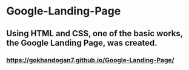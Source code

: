 # Google-Landing-Page
## Using HTML and CSS, one of the basic works, the Google Landing Page, was created.
### https://gokhandogan7.github.io/Google-Landing-Page/
